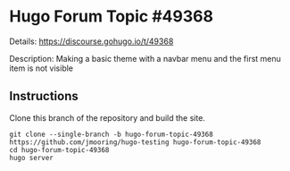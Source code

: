 # Hugo Forum Topic #49368

Details: <https://discourse.gohugo.io/t/49368>

Description: Making a basic theme with a navbar menu and the first menu item is not visible

## Instructions

Clone this branch of the repository and build the site.

```text
git clone --single-branch -b hugo-forum-topic-49368 https://github.com/jmooring/hugo-testing hugo-forum-topic-49368
cd hugo-forum-topic-49368
hugo server
```
